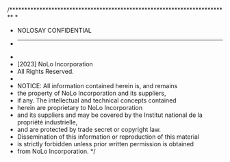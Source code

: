  /*************************************************************************
 * 
 * NOLOSAY CONFIDENTIAL
 * __________________
 * 
 *  [2023] NoLo Incorporation
 *  All Rights Reserved.
 * 
 * NOTICE:  All information contained herein is, and remains
 * the property of NoLo Incorporation and its suppliers,
 * if any.  The intellectual and technical concepts contained
 * herein are proprietary to NoLo Incorporation
 * and its suppliers and may be covered by the Institut national de la propriété industrielle,
 * and are protected by trade secret or copyright law.
 * Dissemination of this information or reproduction of this material
 * is strictly forbidden unless prior written permission is obtained
 * from NoLo Incorporation.
 */
